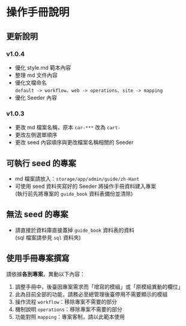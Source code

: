 # 操作手冊說明

## 更新說明

### v1.0.4

* 優化 style.md 範本內容
* 整理 md 文件內容
* 優化文檔命名  
  `default -> workflow`、`web -> operations`、`site -> mapping`
* 優化 Seeder 內容

### v1.0.3

* 更改 md 檔案名稱，原本 `car-***` 改為 `cart-`
* 更改左側選單順序
* 更改 seed 內容順序與更改檔案名稱相關的 Seeder

## 可執行 seed 的專案

* md 檔案請放入：`storage/app/admin/guide/zh-Hant`
* 可使用 seed 資料夾寫好的 Seeder 將操作手冊資料建入專案  
  (執行前先將專案的 `guide_book` 資料表備份並清除)

## 無法 seed 的專案

* 請直接於資料庫直接蓋掉 `guide_book` 資料表的資料  
  (sql 檔案請參見 `sql` 資料夾)

## 使用手冊專案撰寫

請依據**各別專案**，異動以下內容：

1. 調整手冊中，後臺因專案需求而「增寫的模組」或「原模組異動的欄位」
2. 此為目前全部的功能，請務必至總管理後臺停用不需要顯示的模組
3. 操作流程 `workflow`：移除專案不需要的部分
4. 機制說明 `operations`：移除專案不需要的部分
5. 功能對照 `mapping`：專案客制，請以此範本使用
